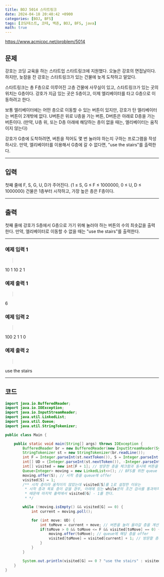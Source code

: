 ```yaml
---
title: BOJ 5014 스타트링크
date: 2024-04-18 20:48:42 +0900
categories: [BOJ, BFS]
tags: [코딩테스트, 코테, 백준, BOJ, BFS, java]
math: true
---
```


<https://www.acmicpc.net/problem/5014>

## 문제
강호는 코딩 교육을 하는 스타트업 스타트링크에 지원했다. 오늘은 강호의 면접날이다. 하지만, 늦잠을 잔 강호는 스타트링크가 있는 건물에 늦게 도착하고 말았다.

스타트링크는 총 F층으로 이루어진 고층 건물에 사무실이 있고, 스타트링크가 있는 곳의 위치는 G층이다. 강호가 지금 있는 곳은 S층이고, 이제 엘리베이터를 타고 G층으로 이동하려고 한다.

보통 엘리베이터에는 어떤 층으로 이동할 수 있는 버튼이 있지만, 강호가 탄 엘리베이터는 버튼이 2개밖에 없다. U버튼은 위로 U층을 가는 버튼, D버튼은 아래로 D층을 가는 버튼이다. (만약, U층 위, 또는 D층 아래에 해당하는 층이 없을 때는, 엘리베이터는 움직이지 않는다)

강호가 G층에 도착하려면, 버튼을 적어도 몇 번 눌러야 하는지 구하는 프로그램을 작성하시오. 만약, 엘리베이터를 이용해서 G층에 갈 수 없다면, "use the stairs"를 출력한다.

---
## 입력
첫째 줄에 F, S, G, U, D가 주어진다. (1 ≤ S, G ≤ F ≤ 1000000, 0 ≤ U, D ≤ 1000000) 건물은 1층부터 시작하고, 가장 높은 층은 F층이다.

---
## 출력
첫째 줄에 강호가 S층에서 G층으로 가기 위해 눌러야 하는 버튼의 수의 최솟값을 출력한다. 만약, 엘리베이터로 이동할 수 없을 때는 "use the stairs"를 출력한다.

---
### 예제 입력 1
> <pre>
10 1 10 2 1
> </pre>

### 예제 출력 1
> <pre>
6
> </pre>

### 예제 입력 2
> <pre>
100 2 1 1 0
> </pre>

### 예제 출력 2
> <pre>
use the stairs
> </pre>

---
## 코드

```java
import java.io.BufferedReader;
import java.io.IOException;
import java.io.InputStreamReader;
import java.util.LinkedList;
import java.util.Queue;
import java.util.StringTokenizer;

public class Main {

    public static void main(String[] args) throws IOException {
        BufferedReader br = new BufferedReader(new InputStreamReader(System.in));
        StringTokenizer st = new StringTokenizer(br.readLine());
        int F = Integer.parseInt(st.nextToken()), S = Integer.parseInt(st.nextToken()), G = Integer.parseInt(st.nextToken());
        int[] UD = {Integer.parseInt(st.nextToken()), -Integer.parseInt(st.nextToken())}; // U버튼과 D버튼을 눌러 오르내리는 층 수 (D에는 앞에 -연산자를 붙였음)
        int[] visited = new int[F + 1]; // 방문한 층을 체크함과 동시에 버튼을 눌러 이동한 횟수를 세기 위한 배열
        Queue<Integer> moving = new LinkedList<>(); // BFS를 위한 queue
        moving.offer(S); // 시작 층을 queue에 offer
        visited[S] = 1;
        /** 시작 층이라 움직이지 않았는데 visited[S]를 1로 설정한 이유는
         * 시작 층과 목표 층이 같을 경우, 아래에 있는 while문의 조건 검사를 통과하지 못해야 하기 때문이다.
         * 때문에 마지막 출력에서 visited[G] - 1를 한다.
         * */

        while (!moving.isEmpty() && visited[G] == 0) {
            int current = moving.poll();

            for (int move: UD) {
                int toMove = current + move; // 버튼을 눌러 올라갈 층을 계산
                if(toMove > 0 && toMove <= F && visited[toMove] == 0) { // 올라갈 층이 1층 이상 F층 이하이며, 방문하지 않은 층일 경우,
                    moving.offer(toMove); // queue에 해당 층을 offer
                    visited[toMove] = visited[current] + 1; // 방문할 층의 이동 횟수는 현재 층의 이동 횟수 + 1로 설정
                }
            }
        }

        System.out.println(visited[G] == 0 ? "use the stairs" : visited[G] - 1);
    }
}
```
